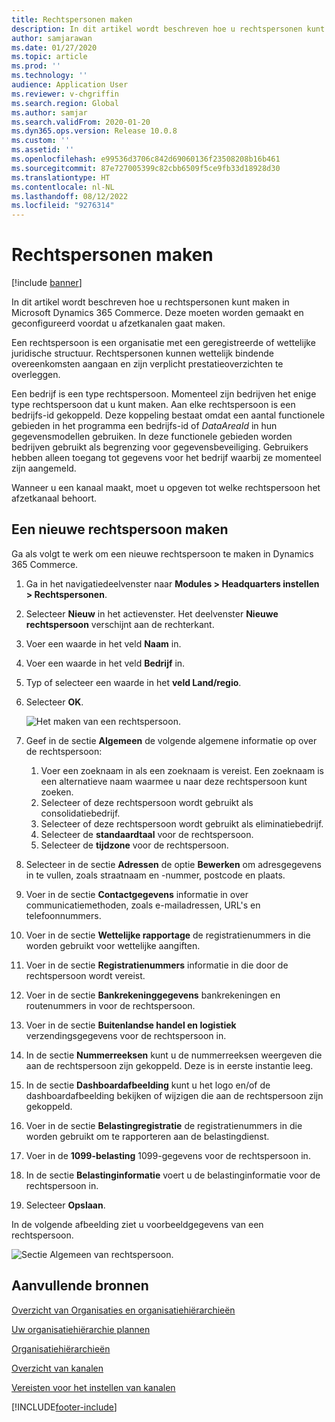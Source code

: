 ```yaml
---
title: Rechtspersonen maken
description: In dit artikel wordt beschreven hoe u rechtspersonen kunt maken in Microsoft Dynamics 365 Commerce. Deze moeten worden gemaakt en geconfigureerd voordat u afzetkanalen gaat maken.
author: samjarawan
ms.date: 01/27/2020
ms.topic: article
ms.prod: ''
ms.technology: ''
audience: Application User
ms.reviewer: v-chgriffin
ms.search.region: Global
ms.author: samjar
ms.search.validFrom: 2020-01-20
ms.dyn365.ops.version: Release 10.0.8
ms.custom: ''
ms.assetid: ''
ms.openlocfilehash: e99536d3706c842d69060136f23508208b16b461
ms.sourcegitcommit: 87e727005399c82cbb6509f5ce9fb33d18928d30
ms.translationtype: HT
ms.contentlocale: nl-NL
ms.lasthandoff: 08/12/2022
ms.locfileid: "9276314"
---
```

# <a name="create-legal-entities"></a>Rechtspersonen maken

[!include [banner](includes/banner.md)]

In dit artikel wordt beschreven hoe u rechtspersonen kunt maken in Microsoft Dynamics 365 Commerce. Deze moeten worden gemaakt en geconfigureerd voordat u afzetkanalen gaat maken.

Een rechtspersoon is een organisatie met een geregistreerde of wettelijke juridische structuur. Rechtspersonen kunnen wettelijk bindende overeenkomsten aangaan en zijn verplicht prestatieoverzichten te overleggen.

Een bedrijf is een type rechtspersoon. Momenteel zijn bedrijven het enige type rechtspersoon dat u kunt maken. Aan elke rechtspersoon is een bedrijfs-id gekoppeld. Deze koppeling bestaat omdat een aantal functionele gebieden in het programma een bedrijfs-id of *DataAreaId* in hun gegevensmodellen gebruiken. In deze functionele gebieden worden bedrijven gebruikt als begrenzing voor gegevensbeveiliging. Gebruikers hebben alleen toegang tot gegevens voor het bedrijf waarbij ze momenteel zijn aangemeld. 

Wanneer u een kanaal maakt, moet u opgeven tot welke rechtspersoon het afzetkanaal behoort.

## <a name="create-a-new-legal-entity"></a>Een nieuwe rechtspersoon maken

Ga als volgt te werk om een nieuwe rechtspersoon te maken in Dynamics 365 Commerce.

1. Ga in het navigatiedeelvenster naar **Modules \> Headquarters instellen \> Rechtspersonen**.
1. Selecteer **Nieuw** in het actievenster. Het deelvenster **Nieuwe rechtspersoon** verschijnt aan de rechterkant.
1. Voer een waarde in het veld **Naam** in.
1. Voer een waarde in het veld **Bedrijf** in.
1. Typ of selecteer een waarde in het **veld Land/regio**.
1. Selecteer **OK**. 

   ![Het maken van een rechtspersoon.](media/legal-entities.png)

1. Geef in de sectie **Algemeen** de volgende algemene informatie op over de rechtspersoon: 
   1. Voer een zoeknaam in als een zoeknaam is vereist. Een zoeknaam is een alternatieve naam waarmee u naar deze rechtspersoon kunt zoeken. 
   1. Selecteer of deze rechtspersoon wordt gebruikt als consolidatiebedrijf.
   1. Selecteer of deze rechtspersoon wordt gebruikt als eliminatiebedrijf. 
   1. Selecteer de **standaardtaal** voor de rechtspersoon. 
   1. Selecteer de **tijdzone** voor de rechtspersoon.
1. Selecteer in de sectie **Adressen** de optie **Bewerken** om adresgegevens in te vullen, zoals straatnaam en -nummer, postcode en plaats.
1. Voer in de sectie **Contactgegevens** informatie in over communicatiemethoden, zoals e-mailadressen, URL's en telefoonnummers.
1. Voer in de sectie **Wettelijke rapportage** de registratienummers in die worden gebruikt voor wettelijke aangiften.
1. Voer in de sectie **Registratienummers** informatie in die door de rechtspersoon wordt vereist.
1. Voer in de sectie **Bankrekeninggegevens** bankrekeningen en routenummers in voor de rechtspersoon.
1. Voer in de sectie **Buitenlandse handel en logistiek** verzendingsgegevens voor de rechtspersoon in.
1. In de sectie **Nummerreeksen** kunt u de nummerreeksen weergeven die aan de rechtspersoon zijn gekoppeld. Deze is in eerste instantie leeg.
1. In de sectie **Dashboardafbeelding** kunt u het logo en/of de dashboardafbeelding bekijken of wijzigen die aan de rechtspersoon zijn gekoppeld.
1. Voer in de sectie **Belastingregistratie** de registratienummers in die worden gebruikt om te rapporteren aan de belastingdienst.
1. Voer in de **1099-belasting** 1099-gegevens voor de rechtspersoon in.
1. In de sectie **Belastinginformatie** voert u de belastinginformatie voor de rechtspersoon in.
1. Selecteer **Opslaan**.

In de volgende afbeelding ziet u voorbeeldgegevens van een rechtspersoon.

![Sectie Algemeen van rechtspersoon.](media/legal-entities-general.png)
   
## <a name="additional-resources"></a>Aanvullende bronnen

[Overzicht van Organisaties en organisatiehiërarchieën](../fin-ops-core/fin-ops/organization-administration/organizations-organizational-hierarchies.md?toc=/dynamics365/commerce/toc.json)

[Uw organisatiehiërarchie plannen](../fin-ops-core/fin-ops/organization-administration/plan-organizational-hierarchy.md?toc=/dynamics365/commerce/toc.json)

[Organisatiehiërarchieën](channels-org-hierarchies.md)

[Overzicht van kanalen](channels-overview.md)

[Vereisten voor het instellen van kanalen](channels-prerequisites.md)


[!INCLUDE[footer-include](../includes/footer-banner.md)]
